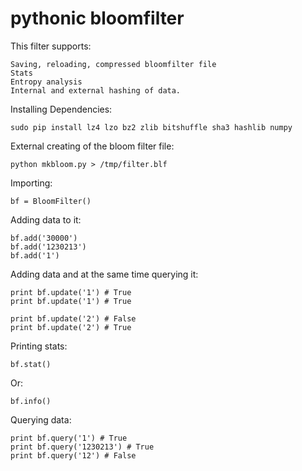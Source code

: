 # pythonic bloomfilter

This filter supports: 

    Saving, reloading, compressed bloomfilter file
    Stats
    Entropy analysis
    Internal and external hashing of data.

Installing Dependencies:

    sudo pip install lz4 lzo bz2 zlib bitshuffle sha3 hashlib numpy

External creating of the bloom filter file:

    python mkbloom.py > /tmp/filter.blf

Importing:

    bf = BloomFilter()

Adding data to it:

    bf.add('30000')
    bf.add('1230213')
    bf.add('1')
    
Adding data and at the same time querying it:

    print bf.update('1') # True
    print bf.update('1') # True
    
    print bf.update('2') # False
    print bf.update('2') # True

Printing stats:

    bf.stat()
    
Or:
    
    bf.info()

Querying data:

    print bf.query('1') # True
    print bf.query('1230213') # True
    print bf.query('12') # False
